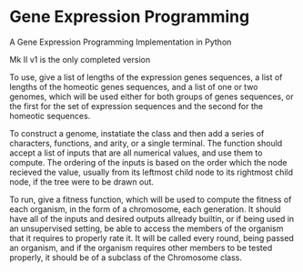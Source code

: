 # Gene Expression Programming
A Gene Expression Programming Implementation in Python

Mk II v1 is the only completed version

To use, give a list of lengths of the expression genes sequences,
a list of lengths of the homeotic genes sequences,
and a list of one or two genomes, which will be used either for both
groups of genes sequences, or the first for the set of expression sequences
and the second for the homeotic sequences.

To construct a genome, instatiate the class and then add a series of
characters, functions, and arity, or a single terminal. The function should accept a list of
inputs that are all numerical values, and use them to compute.
The ordering of the inputs is based on the order which the node recieved the value,
usually from its leftmost child node to its rightmost child node, if the tree were to be drawn out.

To run, give a fitness function, which will be used to compute the fitness of each organism,
in the form of a chromosome, each generation.
It should have all of the inputs and desired outputs allready builtin, or if being used in an
unsupervised setting, be able to access the members of the organism that it requires to properly rate it.
It will be called every round, being passed an organism, and if the organism requires other members to
be tested properly, it should be of a subclass of the Chromosome class.
